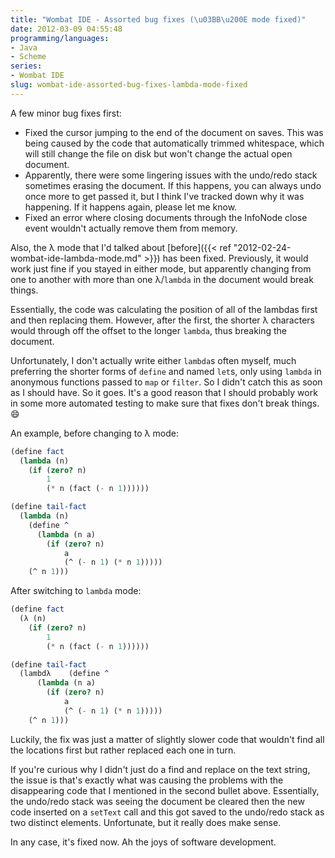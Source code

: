```yaml
---
title: "Wombat IDE - Assorted bug fixes (\u03BB\u200E mode fixed)"
date: 2012-03-09 04:55:48
programming/languages:
- Java
- Scheme
series:
- Wombat IDE
slug: wombat-ide-assorted-bug-fixes-lambda-mode-fixed
---
```

A few minor bug fixes first:

* Fixed the cursor jumping to the end of the document on saves. This was being caused by the code that automatically trimmed whitespace, which will still change the file on disk but won't change the actual open document.
* Apparently, there were some lingering issues with the undo/redo stack sometimes erasing the document. If this happens, you can always undo once more to get passed it, but I think I've tracked down why it was happening. If it happens again, please let me know.
* Fixed an error where closing documents through the InfoNode close event wouldn't actually remove them from memory.


<!--more-->

Also, the λ mode that I'd talked about [before]({{< ref "2012-02-24-wombat-ide-lambda-mode.md" >}}) has been fixed. Previously, it would work just fine if you stayed in either mode, but apparently changing from one to another with more than one λ/`lambda` in the document would break things.

Essentially, the code was calculating the position of all of the lambdas first and then replacing them. However, after the first, the shorter λ characters would through off the offset to the longer `lambda`, thus breaking the document.

Unfortunately, I don't actually write either `lambda`s often myself, much preferring the shorter forms of `define` and named `let`s, only using `lambda` in anonymous functions passed to `map` or `filter`. So I didn't catch this as soon as I should have. So it goes. It's a good reason that I should probably work in some more automated testing to make sure that fixes don't break things. :smile:

An example, before changing to λ mode:

```scheme
(define fact
  (lambda (n)
    (if (zero? n)
        1
        (* n (fact (- n 1))))))

(define tail-fact
  (lambda (n)
    (define ^
      (lambda (n a)
        (if (zero? n)
            a
            (^ (- n 1) (* n 1)))))
    (^ n 1)))
```

After switching to `lambda` mode:

```scheme
(define fact
  (λ (n)
    (if (zero? n)
        1
        (* n (fact (- n 1))))))

(define tail-fact
  (lambdλ    (define ^
      (lambda (n a)
        (if (zero? n)
            a
            (^ (- n 1) (* n 1)))))
    (^ n 1)))
```

Luckily, the fix was just a matter of slightly slower code that wouldn't find all the locations first but rather replaced each one in turn.

If you're curious why I didn't just do a find and replace on the text string, the issue is that's exactly what was causing the problems with the disappearing code that I mentioned in the second bullet above. Essentially, the undo/redo stack was seeing the document be cleared then the new code inserted on a `setText` call and this got saved to the undo/redo stack as two distinct elements. Unfortunate, but it really does make sense.

In any case, it's fixed now. Ah the joys of software development.
